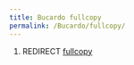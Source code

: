 ```yaml
---
title: Bucardo fullcopy
permalink: /Bucardo/fullcopy/
---
```


1.  REDIRECT [fullcopy](/fullcopy "wikilink")
